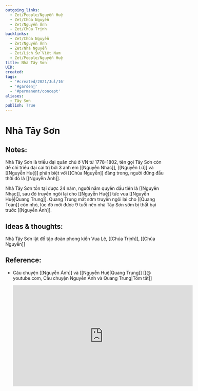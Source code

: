 ```yaml
---
outgoing_links:
  - Zet/People/Nguyễn Huệ
  - Zet/Chúa Nguyễn
  - Zet/Nguyễn Ánh
  - Zet/Chúa Trịnh
backlinks:
  - Zet/Chúa Nguyễn
  - Zet/Nguyễn Ánh
  - Zet/Nhà Nguyễn
  - Zet/Lịch Sử Việt Nam
  - Zet/People/Nguyễn Huệ
title: Nhà Tây Sơn
UID: 
created: 
tags:
  - '#created/2021/Jul/16'
  - '#garden🏡'
  - '#permanent/concept'
aliases:
  - Tây Sơn
publish: True
---
```

# Nhà Tây Sơn

## Notes:
Nhà Tây Sơn là triều đại quân chủ ở VN từ 1778-1802, tên gọi Tây Sơn còn để chỉ triều đại cai trị bởi 3 anh em [[Nguyễn Nhạc]], [[Nguyễn Lữ]] và [[Nguyễn Huệ]] phân biệt với [[Chúa Nguyễn]] đàng trong, người đứng đầu thời đó là [[Nguyễn Ánh]].

Nhà Tây Sơn tồn tại được 24 năm, người nắm quyền đầu tiên là [[Nguyễn Nhạc]], sau đó truyền ngôi lại cho [[Nguyễn Huệ]] tức vua [[Nguyễn Huệ|Quang Trung]]. Quang Trung mất sớm truyền ngôi lại cho [[Quang Toản]] còn nhỏ, lúc đó mới được 9 tuổi nên nhà Tây Sơn sớm bị thất bại trước [[Nguyễn Ánh]].

## Ideas & thoughts:
Nhà Tây Sơn lật đổ tập đoàn phong kiến Vua Lê, [[Chúa Trịnh]], [[Chúa Nguyễn]]

## Reference:
- Câu chuyện [[Nguyễn Ánh]] và [[Nguyễn Huệ|Quang Trung]]
	[[@ youtube.com, Câu chuyện Nguyễn Ánh và Quang Trung|Tóm tắt]]
	
	<iframe width="560" height="315" src="https://www.youtube.com/embed/fb8yPH1K3AM" title="YouTube video player" frameborder="0" allow="accelerometer; autoplay; clipboard-write; encrypted-media; gyroscope; picture-in-picture" allowfullscreen></iframe>

	
